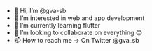 - 👋 Hi, I’m @gva-sb
- 👀 I’m interested in web and app development
- 🌱 I’m currently learning flutter
- 💞️ I’m looking to collaborate on everything 😊
- 📫 How to reach me -> On Twitter @gva_sb
